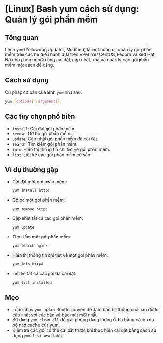 # [Linux] Bash yum cách sử dụng: Quản lý gói phần mềm

## Tổng quan
Lệnh `yum` (Yellowdog Updater, Modified) là một công cụ quản lý gói phần mềm trên các hệ điều hành dựa trên RPM như CentOS, Fedora và Red Hat. Nó cho phép người dùng cài đặt, cập nhật, xóa và quản lý các gói phần mềm một cách dễ dàng.

## Cách sử dụng
Cú pháp cơ bản của lệnh `yum` như sau:
```bash
yum [options] [arguments]
```

## Các tùy chọn phổ biến
- `install`: Cài đặt gói phần mềm.
- `remove`: Gỡ bỏ gói phần mềm.
- `update`: Cập nhật gói phần mềm đã cài đặt.
- `search`: Tìm kiếm gói phần mềm.
- `info`: Hiển thị thông tin chi tiết về gói phần mềm.
- `list`: Liệt kê các gói phần mềm có sẵn.

## Ví dụ thường gặp
- Cài đặt một gói phần mềm:
  ```bash
  yum install httpd
  ```

- Gỡ bỏ một gói phần mềm:
  ```bash
  yum remove httpd
  ```

- Cập nhật tất cả các gói phần mềm:
  ```bash
  yum update
  ```

- Tìm kiếm một gói phần mềm:
  ```bash
  yum search nginx
  ```

- Hiển thị thông tin chi tiết về một gói phần mềm:
  ```bash
  yum info httpd
  ```

- Liệt kê tất cả các gói đã cài đặt:
  ```bash
  yum list installed
  ```

## Mẹo
- Luôn chạy `yum update` thường xuyên để đảm bảo hệ thống của bạn được cập nhật với các bản vá bảo mật mới nhất.
- Sử dụng `yum clean all` để giải phóng dung lượng ổ đĩa bằng cách xóa bộ nhớ cache của yum.
- Kiểm tra các gói có thể cài đặt trước khi thực hiện cài đặt bằng cách sử dụng `yum list available`.